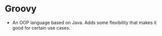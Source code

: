 # Groovy

* An OOP language based on Java. Adds some flexibility that makes it good for certain use cases.
